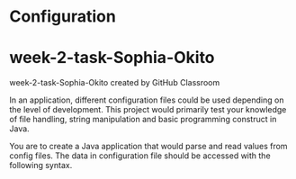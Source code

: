# Configuration

# week-2-task-Sophia-Okito
week-2-task-Sophia-Okito created by GitHub Classroom

In an application, different configuration files could be used depending on the level of development. This project would primarily test your knowledge of file handling, string manipulation and basic programming construct in Java.

You are to create a Java application that would parse and read values from config files. The data in configuration file should be accessed with the following syntax.
